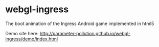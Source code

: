 webgl-ingress
=============

The boot animation of the Ingress Android game implemented in html5

Demo site here: http://parameter-pollution.github.io/webgl-ingress/demo/index.html
